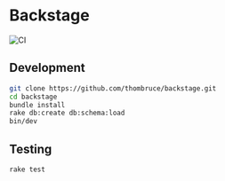 # Backstage

![CI](https://github.com/thombruce/backstage/actions/workflows/ci.yml/badge.svg)

## Development

```sh
git clone https://github.com/thombruce/backstage.git
cd backstage
bundle install
rake db:create db:schema:load
bin/dev
```

## Testing

```sh
rake test
```
